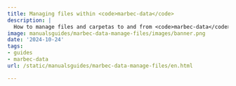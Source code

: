 ```yaml
---
title: Managing files within <code>marbec-data</code>
description: |
  How to manage files and carpetas to and from <code>marbec-data</code>?
image: manualsguides/marbec-data-manage-files/images/banner.png
date: '2024-10-24'
tags:
- guides
- marbec-data
url: /static/manualsguides/marbec-data-manage-files/en.html

---
```

